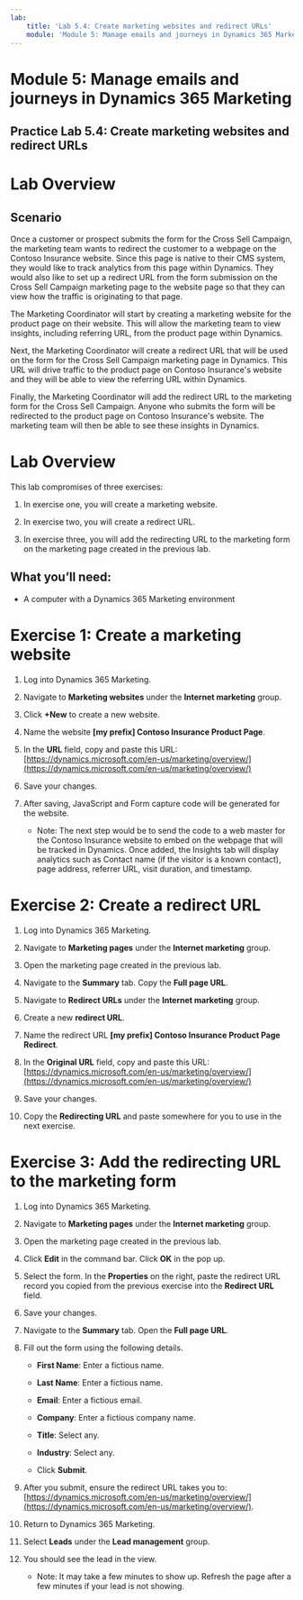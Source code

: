 ```yaml
---
lab:
    title: 'Lab 5.4: Create marketing websites and redirect URLs'
    module: 'Module 5: Manage emails and journeys in Dynamics 365 Marketing'
---
```


# Module 5: Manage emails and journeys in Dynamics 365 Marketing

## Practice Lab 5.4: Create marketing websites and redirect URLs

# Lab Overview

## Scenario

Once a customer or prospect submits the form for the Cross Sell Campaign, the marketing team wants to redirect the customer to a webpage on the Contoso Insurance website. Since this page is native to their CMS system, they would like to track analytics from this page within Dynamics. They would also like to set up a redirect URL from the form submission on the Cross Sell Campaign marketing page to the website page so that they can view how the traffic is originating to that page.

The Marketing Coordinator will start by creating a marketing website for the product page on their website. This will allow the marketing team to view insights, including referring URL, from the product page within Dynamics.

Next, the Marketing Coordinator will create a redirect URL that will be used on the form for the Cross Sell Campaign marketing page in Dynamics. This URL will drive traffic to the product page on Contoso Insurance's website and they will be able to view the referring URL within Dynamics. 

Finally, the Marketing Coordinator will add the redirect URL to the marketing form for the Cross Sell Campaign. Anyone who submits the form will be redirected to the product page on Contoso Insurance's website. The marketing team will then be able to see these insights in Dynamics.

# Lab Overview

This lab compromises of three exercises:

1. In exercise one, you will create a marketing website.

2. In exercise two, you will create a redirect URL.

3. In exercise three, you will add the redirecting URL to the marketing form on the marketing page created in the previous lab.

## What you’ll need:

- A computer with a Dynamics 365 Marketing environment

# Exercise 1: Create a marketing website

1. Log into Dynamics 365 Marketing.

2. Navigate to **Marketing websites** under the **Internet marketing** group.

3. Click **+New** to create a new website.

4. Name the website **[my prefix] Contoso Insurance Product Page**.

5. In the **URL** field, copy and paste this URL: [https://dynamics.microsoft.com/en-us/marketing/overview/](https://dynamics.microsoft.com/en-us/marketing/overview/)

6. Save your changes.

7. After saving, JavaScript and Form capture code will be generated for the website. 

	- Note: The next step would be to send the code to a web master for the Contoso Insurance website to embed on the webpage that will be tracked in Dynamics. Once added, the Insights tab will display analytics such as Contact name (if the visitor is a known contact), page address, referrer URL, visit duration, and timestamp.

# Exercise 2: Create a redirect URL

1. Log into Dynamics 365 Marketing.

2. Navigate to **Marketing pages** under the **Internet marketing** group.

3. Open the marketing page created in the previous lab. 

4. Navigate to the **Summary** tab. Copy the **Full page URL**.

5. Navigate to **Redirect URLs** under the **Internet marketing** group.

6. Create a new **redirect URL**.

7. Name the redirect URL **[my prefix] Contoso Insurance Product Page Redirect**.

8. In the **Original URL** field, copy and paste this URL: [https://dynamics.microsoft.com/en-us/marketing/overview/](https://dynamics.microsoft.com/en-us/marketing/overview/)

9. Save your changes.

10. Copy the **Redirecting URL** and paste somewhere for you to use in the next exercise.

# Exercise 3: Add the redirecting URL to the marketing form

1. Log into Dynamics 365 Marketing.

2. Navigate to **Marketing pages** under the **Internet marketing** group.

3. Open the marketing page created in the previous lab. 

4. Click **Edit** in the command bar. Click **OK** in the pop up.

5. Select the form. In the **Properties** on the right, paste the redirect URL record you copied from the previous exercise into the **Redirect URL** field.

6. Save your changes.

7. Navigate to the **Summary** tab. Open the **Full page URL**.

8. Fill out the form using the following details.

	- **First Name**: Enter a fictious name.

	- **Last Name**: Enter a fictious name.

	- **Email**: Enter a fictious email.

	- **Company**: Enter a fictious company name.

	- **Title**: Select any.

	- **Industry**: Select any.

	- Click **Submit**.

9. After you submit, ensure the redirect URL takes you to: [https://dynamics.microsoft.com/en-us/marketing/overview/](https://dynamics.microsoft.com/en-us/marketing/overview/).

10. Return to Dynamics 365 Marketing.

11. Select **Leads** under the **Lead management** group. 

12. You should see the lead in the view.

	- Note: It may take a few minutes to show up. Refresh the page after a few minutes if your lead is not showing.
